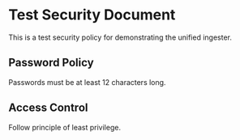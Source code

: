 # Test Security Document

This is a test security policy for demonstrating the unified ingester.

## Password Policy
Passwords must be at least 12 characters long.

## Access Control
Follow principle of least privilege.

